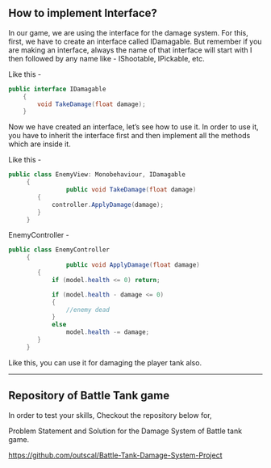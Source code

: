 ## How to implement Interface?

In our game, we are using the interface for the damage system. For this, first, we have to create an interface called IDamagable. But remember if you are making an interface, always the name of that interface will start with I then followed by any name like - IShootable, IPickable, etc.

Like this -
```C#
public interface IDamagable
    {
        void TakeDamage(float damage);
    }
```
Now we have created an interface, let’s see how to use it. In order to use it, you have to inherit the interface first and then implement all the methods which are inside it. 

Like this -
```C#
public class EnemyView: Monobehaviour, IDamagable
	 {
				public void TakeDamage(float damage)
        {
            controller.ApplyDamage(damage);
        }
	 }
```
EnemyController -
```C#
public class EnemyController
	 {
				public void ApplyDamage(float damage)
        {
            if (model.health <= 0) return;

            if (model.health - damage <= 0)
            {
                //enemy dead
            }
            else
                model.health -= damage;
        }
	 }
```
Like this, you can use it for damaging the player tank also.

---
## Repository of Battle Tank game
In order to test your skills, Checkout the repository below for,

Problem Statement and Solution for the Damage System of Battle tank game.

https://github.com/outscal/Battle-Tank-Damage-System-Project
